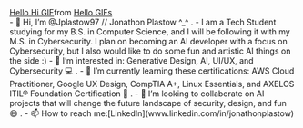 <div class="tenor-gif-embed" data-postid="13765417" data-share-method="host" data-aspect-ratio="1.23333" data-width="100%"><a href="https://tenor.com/view/hello-hi-pout-gif-13765417">Hello Hi GIF</a>from <a href="https://tenor.com/search/hello-gifs">Hello GIFs</a></div> <script type="text/javascript" async src="https://tenor.com/embed.js"></script>
- 👋 Hi, I’m @Jplastow97 // Jonathon Plastow ^_^ .
- I am a Tech Student studying for my B.S. in Computer Science, and I will be following it with my M.S. in Cybersecurity. I plan on becoming an AI developer with a focus on Cybersecurity, but I also would like to do some fun and artistic AI things on the side :) 
- 👀 I’m interested in: Generative Design, AI, UI/UX, and Cybersecurity 💻 .
- 🌱 I’m currently learning these certifications: AWS Cloud Practitioner, Google UX Design, CompTIA A+, Linux Essentials, and AXELOS ITIL® Foundation Certification 📜 . 
- 💞️ I’m looking to collaborate on AI projects that will change the future landscape of security, design, and fun 😄 .
- 📫 How to reach me:[LinkedIn](www.linkedin.com/in/jonathonplastow)

<!---
Jplastow97/Jplastow97 is a ✨ special ✨ repository because its `README.md` (this file) appears on your GitHub profile.
You can click the Preview link to take a look at your changes.
--->
